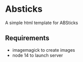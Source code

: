 # Absticks

A simple html template for ABSticks

## Requirements

- imagemagick to create images
- node 14 to launch server
